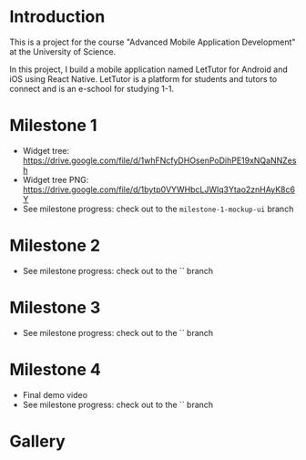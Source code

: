 # Introduction

This is a project for the course "Advanced Mobile Application Development" at the University of Science.

In this project, I build a mobile application named LetTutor for Android and iOS using React Native. LetTutor is a platform for students and tutors to connect and is an e-school for studying 1-1. 

# Milestone 1

- Widget tree: https://drive.google.com/file/d/1whFNcfyDHOsenPoDihPE19xNQaNNZesh
- Widget tree PNG: https://drive.google.com/file/d/1bytp0VYWHbcLJWlq3Ytao2znHAyK8c6Y
- See milestone progress: check out to the `milestone-1-mockup-ui` branch

# Milestone 2

- See milestone progress: check out to the `` branch

# Milestone 3

- See milestone progress: check out to the `` branch

# Milestone 4

- Final demo video
- See milestone progress: check out to the `` branch

# Gallery
